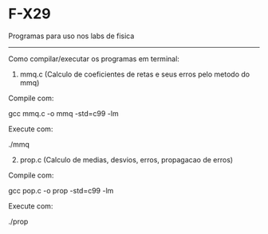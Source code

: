 # F-X29

Programas para uso nos labs de fisica 

----------------------------------------------------------------------------------------------------------------

Como compilar/executar os programas em terminal:

1) mmq.c (Calculo de coeficientes de retas e seus erros pelo metodo do mmq)

Compile com:

gcc mmq.c -o mmq -std=c99 -lm 

Execute com:

./mmq

2) prop.c (Calculo de medias, desvios, erros, propagacao de erros)

Compile com:

gcc pop.c -o prop -std=c99 -lm

Execute com:

./prop
